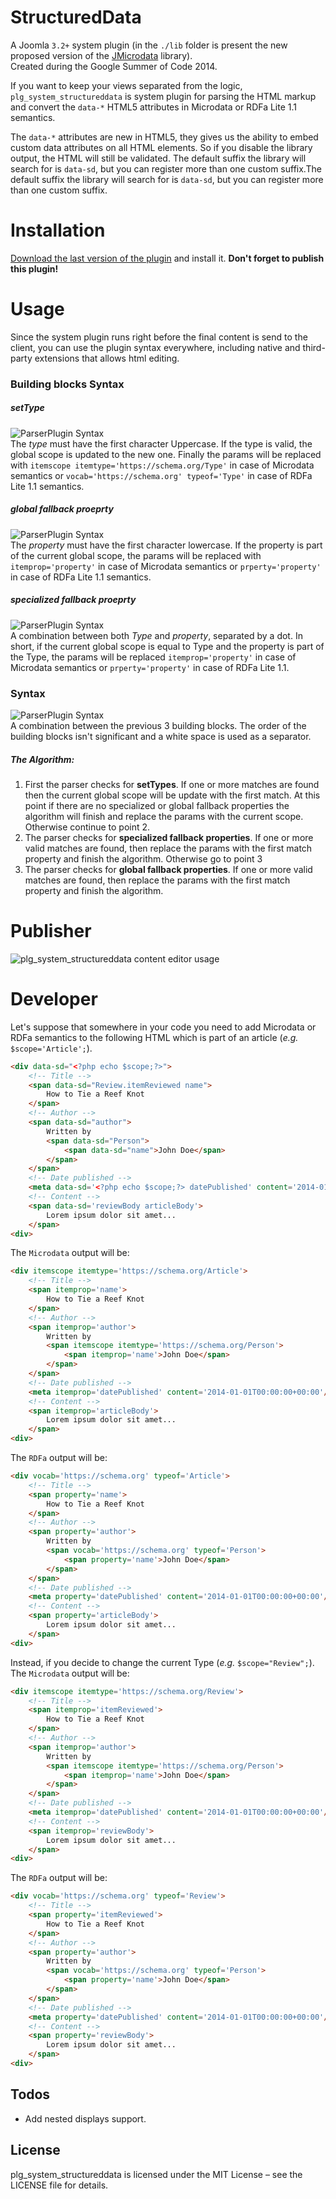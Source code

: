 StructuredData
==============
A Joomla ```3.2+``` system plugin (in the ```./lib``` folder is present the new proposed version of the [JMicrodata](https://github.com/joomla/joomla-cms/tree/master/libraries/joomla/microdata "JMicrodata") library).  
Created during the Google Summer of Code 2014.
  
If you want to keep your views separated from the logic, ```plg_system_structureddata``` is system plugin for parsing the HTML markup and convert the ```data-*``` HTML5 attributes in Microdata or RDFa Lite 1.1 semantics.  
  
The ```data-*``` attributes are new in HTML5, they gives us the ability to embed custom data attributes on all HTML elements. So if you disable the library output, the HTML will still be validated. The default suffix the library will search for is ```data-sd```, but you can register more than one custom suffix.The default suffix the library will search for is ```data-sd```, but you can register more than one custom suffix.  

Installation
============
[Download the last version of the plugin](https://github.com/PAlexcom/plg_system_structureddata/archive/master.zip "Download plg_system_structureddata") and install it. __Don't forget to publish this plugin!__

Usage
=====
Since the system plugin runs right before the final content is send to the client, you can use the plugin syntax everywhere, including native and third-party extensions that allows html editing.
### Building blocks Syntax
##### setType
![ParserPlugin Syntax](https://palexcom.github.io/PHPStructuredData/images/parser-plugin-syntax-v1.3.0-setType.png)  
The _type_ must have the first character Uppercase. If the type is valid, the global scope is updated to the new one. Finally the params will be replaced with ```itemscope itemtype='https://schema.org/Type'``` in case of Microdata semantics or ```vocab='https://schema.org' typeof='Type'``` in case of RDFa Lite 1.1 semantics.  
  
##### global fallback proeprty
![ParserPlugin Syntax](https://palexcom.github.io/PHPStructuredData/images/parser-plugin-syntax-v1.3.0-global.png)  
The _property_ must have the first character lowercase. If the property is part of the current global scope, the params will be replaced with ```itemprop='property'``` in case of Microdata semantics or ```prperty='property'``` in case of RDFa Lite 1.1 semantics.  

##### specialized fallback proeprty
![ParserPlugin Syntax](https://palexcom.github.io/PHPStructuredData/images/parser-plugin-syntax-v1.3.0-specialized.png)  
A combination between both _Type_ and _property_, separated by a dot. In short, if the current global scope is equal to Type and the property is part of the Type, the params will be replaced ```itemprop='property'``` in case of Microdata semantics or ```prperty='property'``` in case of RDFa Lite 1.1.  
  
### Syntax
![ParserPlugin Syntax](https://palexcom.github.io/PHPStructuredData/images/parser-plugin-syntax-v1.3.0.png)  
A combination between the previous 3 building blocks. The order of the building blocks isn't significant and a white space is used as a separator.  
##### The Algorithm:
1. First the parser checks for __setTypes__. If one or more matches are found then the current global scope will be update with the first match. At this point if there are no specialized or global fallback properties the algorithm will finish and replace the params with the current scope. Otherwise continue to point 2.  
2. The parser checks for __specialized fallback properties__. If one or more valid matches are found, then replace the params with the first match property and finish the algorithm. Otherwise go to point 3
3. The parser checks for __global fallback properties__. If one or more valid matches are found, then replace the params with the first match property and finish the algorithm.

Publisher
=========
![plg_system_structureddata content editor usage](https://palexcom.github.io/plg_system_structureddata/images/plg_system_structureddata-editor.png)

Developer
=========
Let's suppose that somewhere in your code you need to add Microdata or RDFa semantics to the following HTML which is part of an article (_e.g._ ```$scope='Article';```).
```html
<div data-sd="<?php echo $scope;?>">
    <!-- Title -->
    <span data-sd="Review.itemReviewed name">
        How to Tie a Reef Knot
    </span>
    <!-- Author -->
    <span data-sd="author">
        Written by
        <span data-sd="Person">
            <span data-sd="name">John Doe</span>
        </span>
    </span>
    <!-- Date published -->
    <meta data-sd='<?php echo $scope;?> datePublished' content='2014-01-01T00:00:00+00:00'/>1 January 2014
    <!-- Content -->
    <span data-sd='reviewBody articleBody'>
        Lorem ipsum dolor sit amet...
    </span>
<div>
```
The ```Microdata``` output will be:
```html
<div itemscope itemtype='https://schema.org/Article'>
    <!-- Title -->
    <span itemprop='name'>
        How to Tie a Reef Knot
    </span>
    <!-- Author -->
    <span itemprop='author'>
        Written by
        <span itemscope itemtype='https://schema.org/Person'>
            <span itemprop='name'>John Doe</span>
        </span>
    </span>
    <!-- Date published -->
    <meta itemprop='datePublished' content='2014-01-01T00:00:00+00:00'/>1 January 2014
    <!-- Content -->
    <span itemprop='articleBody'>
        Lorem ipsum dolor sit amet...
    </span>
<div>
```
The ```RDFa``` output will be:
```html
<div vocab='https://schema.org' typeof='Article'>
    <!-- Title -->
    <span property='name'>
        How to Tie a Reef Knot
    </span>
    <!-- Author -->
    <span property='author'>
        Written by
        <span vocab='https://schema.org' typeof='Person'>
            <span property='name'>John Doe</span>
        </span>
    </span>
    <!-- Date published -->
    <meta property='datePublished' content='2014-01-01T00:00:00+00:00'/>1 January 2014
    <!-- Content -->
    <span property='articleBody'>
        Lorem ipsum dolor sit amet...
    </span>
<div>
```
Instead, if you decide to change the current Type (_e.g._ ```$scope="Review";```).  
The ```Microdata``` output will be:
```html
<div itemscope itemtype='https://schema.org/Review'>
    <!-- Title -->
    <span itemprop='itemReviewed'>
        How to Tie a Reef Knot
    </span>
    <!-- Author -->
    <span itemprop='author'>
        Written by
        <span itemscope itemtype='https://schema.org/Person'>
            <span itemprop='name'>John Doe</span>
        </span>
    </span>
    <!-- Date published -->
    <meta itemprop='datePublished' content='2014-01-01T00:00:00+00:00'/>1 January 2014
    <!-- Content -->
    <span itemprop='reviewBody'>
        Lorem ipsum dolor sit amet...
    </span>
<div>
```
The ```RDFa``` output will be:
```html
<div vocab='https://schema.org' typeof='Review'>
    <!-- Title -->
    <span property='itemReviewed'>
        How to Tie a Reef Knot
    </span>
    <!-- Author -->
    <span property='author'>
        Written by
        <span vocab='https://schema.org' typeof='Person'>
            <span property='name'>John Doe</span>
        </span>
    </span>
    <!-- Date published -->
    <meta property='datePublished' content='2014-01-01T00:00:00+00:00'/>1 January 2014
    <!-- Content -->
    <span property='reviewBody'>
        Lorem ipsum dolor sit amet...
    </span>
<div>
```

Todos
-----
* Add nested displays support.

License
-------
plg_system_structureddata is licensed under the MIT License – see the LICENSE file for details.